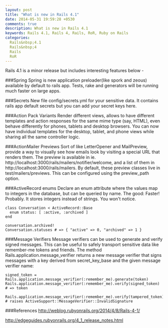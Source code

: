 ```yaml
---
layout: post
title: "What is new in Rails 4.1"
date: 2014-05-31 19:59:28 +0530
comments: true
description: What is new in Rails 4.1
keywords: Rails 4.1, Rails 4, Rails, RoR, Ruby on Rails
categories:
  Rails&nbsp;4.1
  Rails&nbsp;4
  Rails
  RoR 
---
```


Rails 4.1 is a minor release but includes interesting features below - 

###Spring
Spring is new application preloader(like spork and zeous) available by default<!--more--> 
to rails app. Tests, rake and generators will be running much faster on large apps.

###Secrets
New file config/secrets.yml for your sensitive data. It contains rails app default 
secrets but you can add your secret keys here.

###Action Pack Variants
Render different views, allows to have different templates and action responses for 
the same mime type (say, HTML), even behave differently for phones, tablets and 
desktop browsers. You can now have individual templates for the desktop, tablet, 
and phone views while sharing all the same controller logic. 

###ActionMailer Previews
Sort of like LetterOpener and MailPreview, provide a way to visually see how emails 
look by visiting a special URL that renders them. The preview is available in ie. 
http://localhost:3000/rails/mailers/notifier/welcome, and a list of them in 
http://localhost:3000/rails/mailers. By default, these preview classes live in 
test/mailers/previews. This can be configured using the preview_path option.

###ActiveRecord enums
Declare an enum attribute where the values map to integers in the database, but can 
be queried by name. The good: Faster! Probably. It stores integers instead of strings. 
You won't notice.

    class Conversation < ActiveRecord::Base
      enum status: [ :active, :archived ]
    end

    conversation.archived!
    Conversation.statuses # => { "active" => 0, "archived" => 1 }    

###Message Verifiers
Message verifiers can be used to generate and verify signed messages. This can be 
useful to safely transport sensitive data like remember-me tokens and friends.
The method Rails.application.message_verifier returns a new message verifier that 
signs messages with a key derived from secret_key_base and the given message verifier name:

    signed_token = Rails.application.message_verifier(:remember_me).generate(token)
    Rails.application.message_verifier(:remember_me).verify(signed_token) # => token

    Rails.application.message_verifier(:remember_me).verify(tampered_token)
    # raises ActiveSupport::MessageVerifier::InvalidSignature


###References
http://weblog.rubyonrails.org/2014/4/8/Rails-4-1/

http://edgeguides.rubyonrails.org/4_1_release_notes.html

